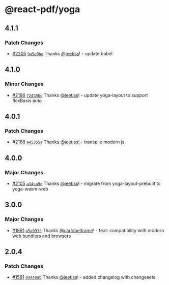 # @react-pdf/yoga

## 4.1.1

### Patch Changes

- [#2205](https://github.com/diegomura/react-pdf/pull/2205) [`9a5e0be`](https://github.com/diegomura/react-pdf/commit/9a5e0befb89756db07ce053192a136df9d4ba905) Thanks [@jeetiss](https://github.com/jeetiss)! - update babel

## 4.1.0

### Minor Changes

- [#2186](https://github.com/diegomura/react-pdf/pull/2186) [`72435bd`](https://github.com/diegomura/react-pdf/commit/72435bd81afdada5b811a1d82af0c873cfb62fa0) Thanks [@jeetiss](https://github.com/jeetiss)! - update yoga-layout to support flexBasis auto

## 4.0.1

### Patch Changes

- [#2168](https://github.com/diegomura/react-pdf/pull/2168) [`a45355a`](https://github.com/diegomura/react-pdf/commit/a45355afa4568fc01020e520af56eaa1e48dd85b) Thanks [@jeetiss](https://github.com/jeetiss)! - transpile modern js

## 4.0.0

### Major Changes

- [#2105](https://github.com/diegomura/react-pdf/pull/2105) [`a14ca9e`](https://github.com/diegomura/react-pdf/commit/a14ca9e62c9edc37f239558f8dbae29212b0da4d) Thanks [@jeetiss](https://github.com/jeetiss)! - migrate from yoga-layout-prebuilt to yoga-wasm-web

## 3.0.0

### Major Changes

- [#1891](https://github.com/diegomura/react-pdf/pull/1891) [`a5a933c`](https://github.com/diegomura/react-pdf/commit/a5a933c9733e4c77338ef76a2b3545b84a646a81) Thanks [@carlobeltrame](https://github.com/carlobeltrame)! - feat: compatibility with modern web bundlers and browsers

## 2.0.4

### Patch Changes

- [#1581](https://github.com/diegomura/react-pdf/pull/1581) [`04449ab`](https://github.com/diegomura/react-pdf/commit/04449ab352db0cca2155024dd3e8c690e42193ca) Thanks [@jeetiss](https://github.com/jeetiss)! - added changelog with changesets
